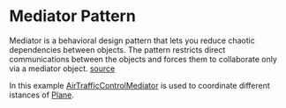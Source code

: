 # Mediator Pattern

Mediator is a behavioral design pattern that lets you reduce chaotic dependencies between objects. The pattern restricts direct communications between the objects and forces them to collaborate only via a mediator object. [source](https://refactoring.guru/design-patterns/mediator)

In this example [AirTrafficControlMediator](Mediators.ts) is used to coordinate different istances of [Plane](Planes.ts).
